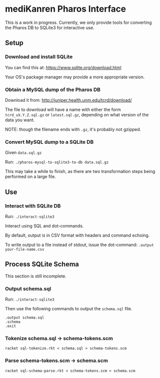 # mediKanren Pharos Interface

This is a work in progress.  Currently, we only provide tools for converting the Pharos DB to SQLite3 for interactive use.


## Setup

### Download and install SQLite

You can find this at: https://www.sqlite.org/download.html

Your OS's package manager may provide a more appropriate version.


### Obtain a MySQL dump of the Pharos DB

Download it from: http://juniper.health.unm.edu/tcrd/download/

The file to download will have a name with either the form `tcrd_vX.Y.Z.sql.gz` or `latest.sql.gz`, depending on what version of the data you want.

NOTE: though the filename ends with `.gz`, it's probably not gzipped.


### Convert MySQL dump to a SQLite DB

Given `data.sql.gz`

Run: `./pharos-mysql-to-sqlite3-to-db data.sql.gz`

This may take a while to finish, as there are two transformation steps being performed on a large file.


## Use

### Interact with SQLite DB

Run: `./interact-sqlite3`

Interact using SQL and dot-commands.

By default, output is in CSV format with headers and command echoing.

To write output to a file instead of stdout, issue the dot-command: `.output your-file-name.csv`


## Process SQLite Schema

This section is still incomplete.

### Output schema.sql

Run: `./interact-sqlite3`

Then use the following commands to output the `schema.sql` file.

```
.output schema.sql
.schema
.exit
```

### Tokenize schema.sql -> schema-tokens.scm

`racket sql-tokenize.rkt < schema.sql > schema-tokens.scm `

### Parse schema-tokens.scm -> schema.scm

`racket sql-schema-parse.rkt < schema-tokens.scm > schema.scm`
